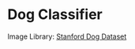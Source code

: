 # Dog Classifier
Image Library: [Stanford Dog Dataset](https://www.tensorflow.org/datasets/catalog/stanford_dogs)
